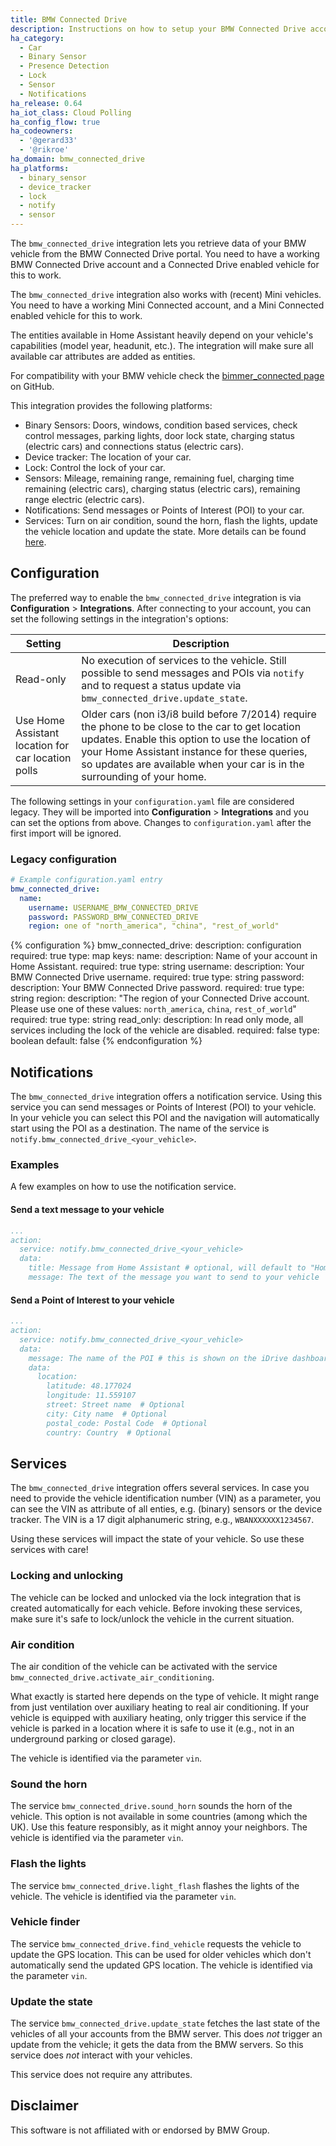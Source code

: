 ```yaml
---
title: BMW Connected Drive
description: Instructions on how to setup your BMW Connected Drive account with Home Assistant.
ha_category:
  - Car
  - Binary Sensor
  - Presence Detection
  - Lock
  - Sensor
  - Notifications
ha_release: 0.64
ha_iot_class: Cloud Polling
ha_config_flow: true
ha_codeowners:
  - '@gerard33'
  - '@rikroe'
ha_domain: bmw_connected_drive
ha_platforms:
  - binary_sensor
  - device_tracker
  - lock
  - notify
  - sensor
---
```


The `bmw_connected_drive` integration lets you retrieve data of your BMW vehicle from the BMW Connected Drive portal. You need to have a working BMW Connected Drive account and a Connected Drive enabled vehicle for this to work.

The `bmw_connected_drive` integration also works with (recent) Mini vehicles. You need to have a working Mini Connected account, and a Mini Connected enabled vehicle for this to work.

<div class='note'>
The entities available in Home Assistant heavily depend on your vehicle's capabilities (model year, headunit, etc.). The integration will make sure all available car attributes are added as entities.
</div>

For compatibility with your BMW vehicle check the [bimmer_connected page](https://github.com/bimmerconnected/bimmer_connected) on GitHub.

This integration provides the following platforms:

- Binary Sensors: Doors, windows, condition based services, check control messages, parking lights, door lock state, charging status (electric cars) and connections status (electric cars).
- Device tracker: The location of your car.
- Lock: Control the lock of your car.
- Sensors: Mileage, remaining range, remaining fuel, charging time remaining (electric cars), charging status (electric cars), remaining range electric (electric cars).
- Notifications: Send messages or Points of Interest (POI) to your car.
- Services: Turn on air condition, sound the horn, flash the lights, update the vehicle location and update the state. More details can be found [here](/integrations/bmw_connected_drive/#services).

## Configuration

The preferred way to enable the `bmw_connected_drive` integration is via **Configuration** > **Integrations**. After connecting to your account, you can set the following settings in the integration's options:

| Setting | Description |
|---------|-------------|
| Read-only | No execution of services to the vehicle. Still possible to send messages and POIs via `notify` and to request a status update via `bmw_connected_drive.update_state`.
| Use Home Assistant location for car location polls | Older cars (non i3/i8 build before 7/2014) require the phone to be close to the car to get location updates. Enable this option to use the location of your Home Assistant instance for these queries, so updates are available when your car is in the surrounding of your home. |

The following settings in your `configuration.yaml` file are considered legacy. They will be imported into **Configuration** > **Integrations** and you can set the options from above. Changes to `configuration.yaml` after the first import will be ignored.

### Legacy configuration

```yaml
# Example configuration.yaml entry
bmw_connected_drive:
  name:
    username: USERNAME_BMW_CONNECTED_DRIVE
    password: PASSWORD_BMW_CONNECTED_DRIVE
    region: one of "north_america", "china", "rest_of_world"
```

{% configuration %}
bmw_connected_drive:
  description: configuration
  required: true
  type: map
  keys:
    name:
      description: Name of your account in Home Assistant.
      required: true
      type: string
    username:
      description: Your BMW Connected Drive username.
      required: true
      type: string
    password:
      description: Your BMW Connected Drive password.
      required: true
      type: string
    region:
      description: "The region of your Connected Drive account. Please use one of these values: `north_america`, `china`, `rest_of_world`"
      required: true
      type: string
    read_only:
      description: In read only mode, all services including the lock of the vehicle are disabled.
      required: false
      type: boolean
      default: false
{% endconfiguration %}

## Notifications

The `bmw_connected_drive` integration offers a notification service. Using this service you can send messages or Points of Interest (POI) to your vehicle. In your vehicle you can select this POI and the navigation will automatically start using the POI as a destination.
The name of the service is `notify.bmw_connected_drive_<your_vehicle>`.

### Examples

A few examples on how to use the notification service.

#### Send a text message to your vehicle

```yaml
...
action:
  service: notify.bmw_connected_drive_<your_vehicle>
  data:
    title: Message from Home Assistant # optional, will default to "Home Assistant" when left empty
    message: The text of the message you want to send to your vehicle
```

#### Send a Point of Interest to your vehicle

```yaml
...
action:
  service: notify.bmw_connected_drive_<your_vehicle>
  data:
    message: The name of the POI # this is shown on the iDrive dashboard
    data:
      location:
        latitude: 48.177024
        longitude: 11.559107
        street: Street name  # Optional
        city: City name  # Optional
        postal_code: Postal Code  # Optional
        country: Country  # Optional
```

## Services

The `bmw_connected_drive` integration offers several services. In case you need to provide the vehicle identification number (VIN) as a parameter, you can see the VIN as attribute of all enties, e.g. (binary) sensors or the device tracker. The VIN is a 17 digit alphanumeric string, e.g., `WBANXXXXXX1234567`.

Using these services will impact the state of your vehicle. So use these services with care!

### Locking and unlocking

The vehicle can be locked and unlocked via the lock integration that is created automatically for each vehicle. Before invoking these services, make sure it's safe to lock/unlock the vehicle in the current situation.

### Air condition

The air condition of the vehicle can be activated with the service `bmw_connected_drive.activate_air_conditioning`.

What exactly is started here depends on the type of vehicle. It might range from just ventilation over auxiliary heating to real air conditioning. If your vehicle is equipped with auxiliary heating, only trigger this service if the vehicle is parked in a location where it is safe to use it (e.g., not in an underground parking or closed garage).

The vehicle is identified via the parameter `vin`.

### Sound the horn

The service `bmw_connected_drive.sound_horn` sounds the horn of the vehicle. This option is not available in some countries (among which  the UK). Use this feature responsibly, as it might annoy your neighbors. The vehicle is identified via the parameter `vin`.

### Flash the lights

The service `bmw_connected_drive.light_flash` flashes the lights of the vehicle. The vehicle is identified via the parameter `vin`.

### Vehicle finder

The service `bmw_connected_drive.find_vehicle` requests the vehicle to update the GPS location. This can be used for older vehicles which don't automatically send the updated GPS location. The vehicle is identified via the parameter `vin`.

### Update the state

The service `bmw_connected_drive.update_state` fetches the last state of the vehicles of all your accounts from the BMW server. This does *not* trigger an update from the vehicle; it gets the data from the BMW servers. So this service does *not* interact with your vehicles.

This service does not require any attributes.

## Disclaimer

This software is not affiliated with or endorsed by BMW Group.
